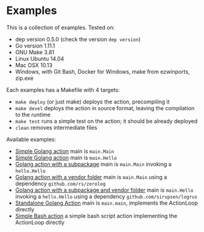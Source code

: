 <!--
#
# Licensed to the Apache Software Foundation (ASF) under one or more
# contributor license agreements.  See the NOTICE file distributed with
# this work for additional information regarding copyright ownership.
# The ASF licenses this file to You under the Apache License, Version 2.0
# (the "License"); you may not use this file except in compliance with
# the License.  You may obtain a copy of the License at
#
#     http://www.apache.org/licenses/LICENSE-2.0
#
# Unless required by applicable law or agreed to in writing, software
# distributed under the License is distributed on an "AS IS" BASIS,
# WITHOUT WARRANTIES OR CONDITIONS OF ANY KIND, either express or implied.
# See the License for the specific language governing permissions and
# limitations under the License.
#
-->
# Examples


This is a collection of examples.
Tested on:

- dep version 0.5.0 (check the version `dep version`)
- Go version 1.11.1
- GNU Make 3.81
- Linux Ubuntu 14.04
- Mac OSX 10.13
- Windows, with Git Bash, Docker for Windows, make from ezwinports, zip.exe

Each examples has a  Makefile with 4 targets:

- `make deploy` (or just make) deploys the action, precompiling it
- `make devel`  deploys the action in source format, leaving the compilation to the runtime
-  `make test` runs a simple test on the action; it should be already deployed
- `clean` removes intermediate files

Available examples:

- [Simple Golang action](golang-main-single) main is `main.Main`
- [Simple Golang action](golang-hello-single) main is `main.Hello`
- [Golang action with a subpackage](golang-main-package) main is `main.Main` invoking a `hello.Hello`
- [Golang action with a vendor folder](golang-main-vendor) main is `main.Main` using a dependency `github.com/rs/zerolog`
- [Golang action with a subpackage and vendor folder](golang-hello-vendor) main is `main.Hello` invoking a `hello.Hello` using a dependency `github.com/sirupsen/logrus`
- [Standalone Golang Action](golang-main-standalone) main is `main.main`, implements the ActionLoop directly
- [Simple Bash action](bash-hello) a simple bash script action implementing the ActionLoop directly



